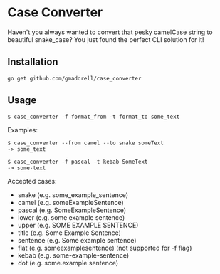 
# Case Converter
Haven't you always wanted to convert that pesky camelCase string to beautiful snake\_case? You just found the perfect CLI solution for it!

## Installation

```
go get github.com/gmadorell/case_converter
```

## Usage

```
$ case_converter -f format_from -t format_to some_text
```

Examples:
```
$ case_converter --from camel --to snake someText
-> some_text
```
```
$ case_converter -f pascal -t kebab SomeText
-> some-text
```

Accepted cases:

* snake    (e.g. some_example_sentence)
* camel    (e.g. someExampleSentence)
* pascal   (e.g. SomeExampleSentence)
* lower    (e.g. some example sentence)
* upper    (e.g. SOME EXAMPLE SENTENCE)
* title    (e.g. Some Example Sentence)
* sentence (e.g. Some example sentence)
* flat     (e.g. someexamplesentence)  (not supported for -f flag)
* kebab    (e.g. some-example-sentence)
* dot      (e.g. some.example.sentence)
